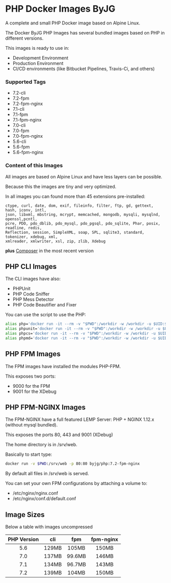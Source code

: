 # PHP Docker Images ByJG

A complete and small PHP Docker image based on Alpine Linux.

The Docker ByJG PHP Images has several bundled images based on PHP in different versions.

This images is ready to use in:
 - Development Environment
 - Production Environment
 - CI/CD environments (like Bitbucket Pipelines, Travis-Ci, and others)

### Supported Tags

- 7.2-cli
- 7.2-fpm
- 7.2-fpm-nginx
- 7.1-cli
- 7.1-fpm
- 7.1-fpm-nginx
- 7.0-cli
- 7.0-fpm
- 7.0-fpm-nginx
- 5.6-cli
- 5.6-fpm
- 5.6-fpm-nginx

### Content of this Images

All images are based on Alpine Linux and have less layers can be possible.

Because this the images are tiny and very optimized.

In all images you can found more than 45 extensions pre-installed:

```text
ctype, curl, date, dom, exif, fileinfo, filter, ftp, gd, gettext, hash, iconv, intl, 
json, libxml, mbstring, mcrypt, memcached, mongodb, mysqli, mysqlnd, openssl,pcntl, 
pcre, PDO, pdo_dblib, pdo_mysql, pdo_pgsql, pdo_sqlite, Phar, posix, readline, redis,
Reflection, session, SimpleXML, soap, SPL, sqlite3, standard, tokenizer, xdebug, xml, 
xmlreader, xmlwriter, xsl, zip, zlib, Xdebug
```

**plus** [Composer](https://getcomposer.org/) in the most recent version

## PHP CLI Images

The CLI images have also:

- PHPUnit
- PHP Code Sniffer
- PHP Mess Detector
- PHP Code Beautifier and Fixer

You can use the script to use the PHP:

```bash
alias php='docker run -it --rm -v "$PWD":/workdir -w /workdir -u $UID:${GROUPS[0]} byjg/php:7.2-cli php "$@"'
alias phpunit='docker run -it --rm -v "$PWD":/workdir -w /workdir -u $UID:${GROUPS[0]} byjg/php:7.2-cli phpunit "$@"'
alias phpcs='docker run -it --rm -v "$PWD":/workdir -w /workdir -u $UID:${GROUPS[0]} byjg/php:7.2-cli phpcs "$@"'
alias phpmd='docker run -it --rm -v "$PWD":/workdir -w /workdir -u $UID:${GROUPS[0]} byjg/php:7.2-cli phpmd "$@"'
```


## PHP FPM Images

The FPM images have installed the modules PHP-FPM.

This exposes two ports:
- 9000 for the FPM
- 9001 for the XDebug

## PHP FPM-NGINX Images

The FPM-NGINX have a full featured LEMP Server: PHP + NGINX 1.12.x (without mysql bundled).

This exposes the ports 80, 443 and 9001 (XDebug)

The home directory is in /srv/web.

Basically to start type:

```bash
docker run -v $PWD:/srv/web -p 80:80 byjg/php:7.2-fpm-nginx
```

By default all files in /srv/web is served.
 
You can set your own FPM configurations by attaching a volume to:
- /etc/nginx/nginx.conf
- /etc/nginx/conf.d/default.conf

## Image Sizes

Below a table with images uncompressed

| PHP Version   | cli   | fpm    | fpm-nginx |
|:-------------:|:-----:|:------:|:---------:|
| 5.6           | 129MB | 105MB  | 150MB     |
| 7.0           | 137MB | 99.6MB | 146MB     |
| 7.1           | 134MB | 96.7MB | 143MB     |
| 7.2           | 139MB | 104MB  | 150MB     |

